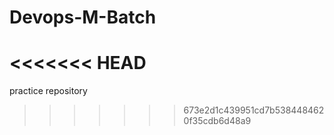 # Devops-M-Batch
<<<<<<< HEAD
=======
practice repository
>>>>>>> 673e2d1c439951cd7b5384484620f35cdb6d48a9
